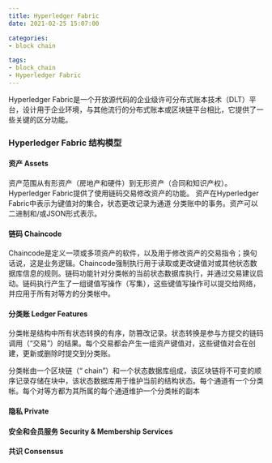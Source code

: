 ```yaml
---
title: Hyperledger Fabric
date: 2021-02-25 15:07:00

categories:
- block chain

tags:
- block_chain
- Hyperledger Fabric
---
```


Hyperledger Fabric是一个开放源代码的企业级许可分布式账本技术（DLT）平台，设计用于企业环境，与其他流行的分布式账本或区块链平台相比，它提供了一些关键的区分功能。

### Hyperledger Fabric 结构模型
#### 资产 Assets
资产范围从有形资产（房地产和硬件）到无形资产（合同和知识产权）。Hyperledger Fabric提供了使用链码交易修改资产的功能。
资产在Hyperledger Fabric中表示为键值对的集合，状态更改记录为通道 分类账中的事务。资产可以二进制和/或JSON形式表示。

#### 链码 Chaincode
Chaincode是定义一项或多项资产的软件，以及用于修改资产的交易指令；换句话说，这是业务逻辑。Chaincode强制执行用于读取或更改键值对或其他状态数据库信息的规则。链码功能针对分类帐的当前状态数据库执行，并通过交易建议启动。链码执行产生了一组键值写操作（写集），这些键值写操作可以提交给网络，并应用于所有对等方的分类帐中。
#### 分类账 Ledger Features
分类帐是结构中所有状态转换的有序，防篡改记录。状态转换是参与方提交的链码调用（“交易”）的结果。每个交易都会产生一组资产键值对，这些键值对会在创建，更新或删除时提交到分类账。

分类帐由一个区块链（“ chain”）和一个状态数据库组成，该区块链将不可变的顺序记录存储在块中，该状态数据库用于维护当前的结构状态。每个通道有一个分类帐。每个对等方都为其所属的每个通道维护一个分类帐的副本
#### 隐私 Private
#### 安全和会员服务 Security & Membership Services
#### 共识 Consensus